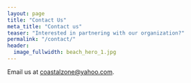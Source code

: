```yaml
---
layout: page
title: "Contact Us"
meta_title: "Contact us"
teaser: "Interested in partnering with our organization?"
permalink: "/contact/"
header:
  image_fullwidth: beach_hero_1.jpg
---
```

Email us at <a href="mailto:coastalzone@yahoo.com">coastalzone@yahoo.com</a>.
